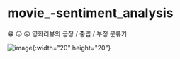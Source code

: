 # movie_-sentiment_analysis
😁 😐 😡
영화리뷰의 긍정 / 중립 / 부정 분류기


![image](https://user-images.githubusercontent.com/28584133/102993046-d0aadb80-455f-11eb-85c3-8ac867ff3b0d.png){:width="20" height="20"}
